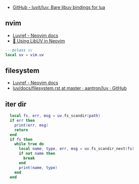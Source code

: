 - [GitHub - luvit/luv: Bare libuv bindings for lua](https://github.com/luvit/luv)

## nvim

- [Luvref - Neovim docs](https://neovim.io/doc/user/luvref.html)
- [🔁 Using LibUV in Neovim](https://teukka.tech/vimloop.html)

```lua
---@class uv
local uv = vim.uv
```

## filesystem

- [Luvref - Neovim docs](https://neovim.io/doc/user/luvref.html#luv-file-system-operations)
- [luv/docs/filesystem.rst at master · aantron/luv · GitHub](https://github.com/aantron/luv/blob/master/docs/filesystem.rst)

## iter dir

```lua
  local fs, err, msg = uv.fs_scandir(path)
  if err then
    print(err, msg)
    return
  end
  if fs then
    while true do
      local name, type, err, msg = uv.fs_scandir_next(fs)
      if not name then
        break
      end
      print(name, type)
    end
  end
```
